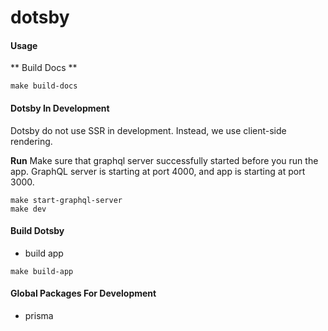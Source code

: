 # dotsby

#### Usage
** Build Docs **
```
make build-docs
```

#### Dotsby In Development
Dotsby do not use SSR in development. Instead, we use client-side rendering.

**Run**
Make sure that graphql server successfully started before you run the app.
GraphQL server is starting at port 4000, and app is starting at port 3000.
```
make start-graphql-server
make dev
```

#### Build Dotsby
* build app
```
make build-app
```


#### Global Packages For Development
* prisma